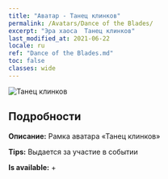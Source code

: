 ```yaml
---
title: "Аватар - Танец клинков"
permalink: /Avatars/Dance of the Blades/
excerpt: "Эра хаоса  Танец клинков"
last_modified_at: 2021-06-22
locale: ru
ref: "Dance of the Blades.md"
toc: false
classes: wide
---
```

 ![Танец клинков](/images/a/avatarFrame_26.png)

## Подробности

 **Описание:** Рамка аватара «Танец клинков» 

 **Tips:** Выдается за участие в событии 

 **Is available:**  + 

